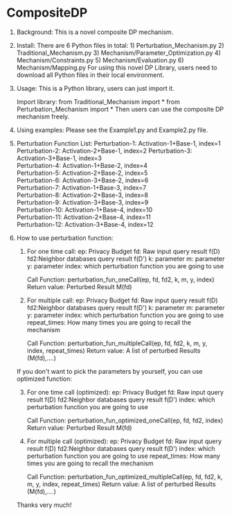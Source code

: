 # CompositeDP
1. Background:
	This is a novel composite DP mechanism.

2. Install:
	 There are 6 Python files in total:
		1) Perturbation_Mechanism.py
		2) Traditional_Mechanism.py
		3) Mechanism/Parameter_Optimization.py
		4) Mechanism/Constraints.py
		5) Mechanism/Evaluation.py
		6) Mechanism/Mapping.py
	For using this novel DP Library, users need to download all Python files in their local environment.

3. Usage:
	This is a Python library, users can just import it.

	Import library:
	from Traditional_Mechanism import *
	from Perturbation_Mechanism import *
	Then users can use the composite DP mechanism freely.

3. Using examples:
	Please see the Example1.py and Example2.py file.

4. Perturbation Function List:
	Perturbation-1: 	Activation-1+Base-1,   	index=1  
	Perturbation-2: 	Activation-2+Base-1,   	index=2 
	Perturbation-3: 	Activation-3+Base-1,   	index=3  
	Perturbation-4: 	Activation-1+Base-2,   	index=4  
	Perturbation-5: 	Activation-2+Base-2,   	index=5  
	Perturbation-6: 	Activation-3+Base-2,   	index=6  
	Perturbation-7: 	Activation-1+Base-3,   	index=7  
	Perturbation-8: 	Activation-2+Base-3,   	index=8  
	Perturbation-9: 	Activation-3+Base-3,   	index=9  
	Perturbation-10: 	Activation-1+Base-4,   	index=10  
	Perturbation-11: 	Activation-2+Base-4,   	index=11  
	Perturbation-12: 	Activation-3+Base-4,   	index=12  

5. How to use perturbation function:
	1. For one time call:
		ep: Privacy Budget
		fd: Raw input query result f(D)
		fd2:Neighbor databases query result f(D')
		k: parameter
		m: parameter
		y: parameter
		index: which perturbation function you are going to use
		
		Call Function: perturbation_fun_oneCall(ep, fd, fd2, k, m, y, index)
		Return value: Perturbed Result M(fd)

	2. For multiple call:
		ep: Privacy Budget
		fd: Raw input query result f(D)
		fd2:Neighbor databases query result f(D')
		k: parameter
		m: parameter
		y: parameter
		index: which perturbation function you are going to use
		repeat_times: How many times you are going to recall the mechanism

		Call Function: perturbation_fun_multipleCall(ep, fd, fd2, k, m, y, index, repeat_times)
		Return value: A list of perturbed Results (M(fd),....)

	If you don't want to pick the parameters by yourself, you can use optimized function:
	
	3. For one time call (optimized):
		ep: Privacy Budget
		fd: Raw input query result f(D)
		fd2:Neighbor databases query result f(D')
		index: which perturbation function you are going to use

		Call Function: perturbation_fun_optimized_oneCall(ep, fd, fd2, index)
		Return value: Perturbed Result M(fd)

	4. For multiple call (optimized):
		ep: Privacy Budget
		fd: Raw input query result f(D)
		fd2:Neighbor databases query result f(D')
		index: which perturbation function you are going to use
		repeat_times: How many times you are going to recall the mechanism

		Call Function: perturbation_fun_optimized_multipleCall(ep, fd, fd2, k, m, y, index, repeat_times)
		Return value: A list of perturbed Results (M(fd),....)
   
   Thanks very much!
